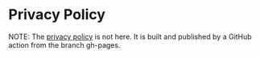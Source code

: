 # Privacy Policy

NOTE: The [privacy policy](https://kenstir.github.io/hemlock/privacy) is not here.
It is built and published by a GitHub action from the branch gh-pages.
